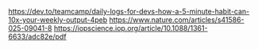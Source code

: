 https://dev.to/teamcamp/daily-logs-for-devs-how-a-5-minute-habit-can-10x-your-weekly-output-4peb
https://www.nature.com/articles/s41586-025-09041-8
https://iopscience.iop.org/article/10.1088/1361-6633/adc82e/pdf
